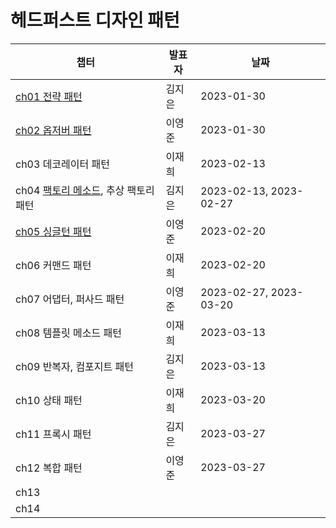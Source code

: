 # 헤드퍼스트 디자인 패턴
| 챕터                                                                        | 발표자 | 날짜                   |
| --------------------------------------------------------------------------- | ------ | ---------------------- |
| [ch01 전략 패턴](Chapter01.전략%20패턴.md)                                  | 김지은 | 2023-01-30             |
| [ch02 옵저버 패턴](Chapter02.옵저버%20패턴.md)                              | 이영준 | 2023-01-30             |
| ch03 데코레이터 패턴                                                        | 이재희 | 2023-02-13             |
| ch04 [팩토리 메소드](Chapter04.팩토리%20메소드%20패턴.md), 추상 팩토리 패턴 | 김지은 | 2023-02-13, 2023-02-27 |
| [ch05 싱글턴 패턴](Chapter05.싱글턴%20패턴.md)                              | 이영준 | 2023-02-20             |
| ch06 커맨드 패턴                                                            | 이재희 | 2023-02-20             |
| ch07 어댑터, 퍼사드 패턴                                                    | 이영준 | 2023-02-27, 2023-03-20 |
| ch08 템플릿 메소드 패턴                                                     | 이재희 | 2023-03-13             |
| ch09 반복자, 컴포지트 패턴                                                  | 김지은 | 2023-03-13             |
| ch10 상태 패턴                                                              | 이재희 | 2023-03-20             |
| ch11 프록시 패턴                                                            | 김지은 | 2023-03-27             |
| ch12 복합 패턴                                                              | 이영준 | 2023-03-27             |
| ch13                                                                        |        |                        |
| ch14                                                                        |        |                        |
